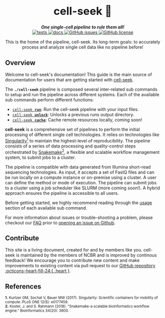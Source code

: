 <div align="center">

  <h1 style="font-size: 250%">cell-seek 🔬</h1>

  <b><i>One single-cell pipeline to rule them all!</i></b><br> 
  <a href="https://github.com/OpenOmics/cell-seek/actions/workflows/main.yaml">
    <img alt="tests" src="https://github.com/OpenOmics/cell-seek/workflows/tests/badge.svg">
  </a>
  <a href="https://github.com/OpenOmics/cell-seek/actions/workflows/docs.yml">
    <img alt="docs" src="https://github.com/OpenOmics/cell-seek/workflows/docs/badge.svg">
  </a>
  <a href="https://github.com/OpenOmics/cell-seek/issues">
    <img alt="GitHub issues" src="https://img.shields.io/github/issues/OpenOmics/cell-seek?color=brightgreen">
  </a>
  <a href="https://github.com/OpenOmics/cell-seek/blob/main/LICENSE">
    <img alt="GitHub license" src="https://img.shields.io/github/license/OpenOmics/cell-seek">
  </a>

  <p>
    This is the home of the pipeline, cell-seek. Its long-term goals: to accurately process and analyze single cell data like no pipeline before!
  </p>

</div>  


## Overview
Welcome to cell-seek's documentation! This guide is the main source of documentation for users that are getting started with [cell-seek](https://github.com/OpenOmics/cell-seek/). 

The **`./cell-seek`** pipeline is composed several inter-related sub commands to setup and run the pipeline across different systems. Each of the available sub commands perform different functions: 

 * [<code>cell-seek <b>run</b></code>](usage/run.md): Run the cell-seek pipeline with your input files.
 * [<code>cell-seek <b>unlock</b></code>](usage/unlock.md): Unlocks a previous runs output directory.
 * [<code>cell-seek <b>cache</b></code>](usage/cache.md): Cache remote resources locally, coming soon!

**cell-seek** is a comprehensive set of pipelines to perform the initial processing of different single cell technologies. It relies on technologies like [Singularity<sup>1</sup>](https://singularity.lbl.gov/) to maintain the highest-level of reproducibility. The pipeline consists of a series of data processing and quality-control steps orchestrated by [Snakemake<sup>2</sup>](https://snakemake.readthedocs.io/en/stable/), a flexible and scalable workflow management system, to submit jobs to a cluster.

The pipeline is compatible with data generated from Illumina short-read sequencing technologies. As input, it accepts a set of FastQ files and can be run locally on a compute instance or on-premise using a cluster. A user can define the method or mode of execution. The pipeline can submit jobs to a cluster using a job scheduler like SLURM (more coming soon!). A hybrid approach ensures the pipeline is accessible to all users.

Before getting started, we highly recommend reading through the [usage](usage/run.md) section of each available sub command.

For more information about issues or trouble-shooting a problem, please checkout our [FAQ](faq/questions.md) prior to [opening an issue on Github](https://github.com/OpenOmics/cell-seek/issues).

## Contribute 

This site is a living document, created for and by members like you. cell-seek is maintained by the members of NCBR and is improved by continous feedback! We encourage you to contribute new content and make improvements to existing content via pull request to our [GitHub repository :octicons-heart-fill-24:{ .heart }](https://github.com/OpenOmics/cell-seek).


## References
<sup>**1.**  Kurtzer GM, Sochat V, Bauer MW (2017). Singularity: Scientific containers for mobility of compute. PLoS ONE 12(5): e0177459.</sup>  
<sup>**2.**  Koster, J. and S. Rahmann (2018). "Snakemake-a scalable bioinformatics workflow engine." Bioinformatics 34(20): 3600.</sup>  
